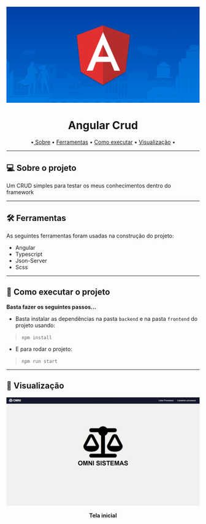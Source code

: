<p align="center"> <img src=".github/cover.jpg" /> </p>

<h1 align="center">Angular Crud</h1> 
<p align="center">
•<a href="#-sobre-o-projeto"> Sobre</a> •
 <a href="#-ferramentas">Ferramentas</a> •
 <a href="#-como-executar-o-projeto">Como executar</a> • 
 <a href="#-visualização">Visualização</a> • 
</p>

---

## 💻 Sobre o projeto
Um CRUD simples para testar os meus conhecimentos dentro do framework</br>

---

## 🛠 Ferramentas
As seguintes ferramentas foram usadas na construção do projeto:
- Angular
- Typescript
- Json-Server
- Scss

---

## 🚀 Como executar o projeto
**Basta fazer os seguintes passos...**

- Basta instalar as dependências na pasta `backend` e na pasta `frontend` do projeto usando:
> `npm install `

- E para rodar o projeto:
> `npm run start`

---

## 👀 Visualização

![Preview](.github/preview.png)
**<p align="center">Tela inicial</p>**



